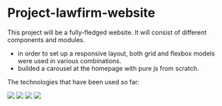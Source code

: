 # Project-lawfirm-website

This project will be a fully-fledged website. It will consist of different components and modules.

* in order to set up a responsive layout, both grid and flexbox models were used in various combinations.
* builded a carousel at the homepage with pure js from scratch.



The technologies that have been used so far:

![](https://img.shields.io/badge/Code-HTML-informational?style=flat-square&logo=html5&logoColor=white&color=blue)
![](https://img.shields.io/badge/Code-CSS-informational?style=flat-square&logo=css3&logoColor=white&color=blue)
![](https://img.shields.io/badge/Preprocessor-SCSS-informational?style=flat-square&logo=sass&logoColor=white&color=blue)
![](https://img.shields.io/badge/Code-JavaScript-informational?style=flat-square&logo=javascript&logoColor=white&color=blue)
